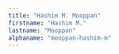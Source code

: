 ```yaml
---
title: "Hashim M. Mooppan"
firstname: "Hashim M."
lastname: "Mooppan"
alphaname: "mooppan-hashim-m"
---
```

